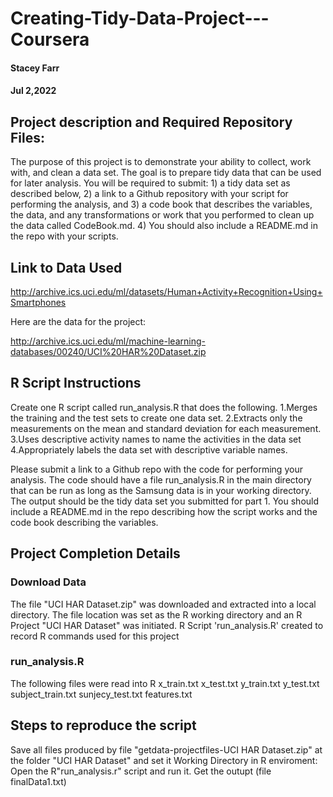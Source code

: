 # Creating-Tidy-Data-Project---Coursera
#### Stacey Farr
#### Jul 2,2022

## Project description and Required Repository Files:

The purpose of this project is to demonstrate your ability to collect, work with, and clean a data set. 
The goal is to prepare tidy data that can be used for later analysis. 
You will be required to submit:
     1) a tidy data set as described below, 
     2) a link to a Github repository with your script for performing the analysis, and 
     3) a code book that describes the variables, the data, and any transformations or work that you performed to clean up the data called CodeBook.md. 
     4) You should also include a README.md in the repo with your scripts.
     
## Link to Data Used

http://archive.ics.uci.edu/ml/datasets/Human+Activity+Recognition+Using+Smartphones 

Here are the data for the project: 

http://archive.ics.uci.edu/ml/machine-learning-databases/00240/UCI%20HAR%20Dataset.zip

## R Script Instructions

Create one R script called run_analysis.R that does the following. 
     1.Merges the training and the test sets to create one data set.
     2.Extracts only the measurements on the mean and standard deviation for each measurement. 
     3.Uses descriptive activity names to name the activities in the data set
     4.Appropriately labels the data set with descriptive variable names. 

Please submit a link to a Github repo with the code for performing your analysis. 
The code should have a file run_analysis.R in the main directory that can be run as long as the Samsung data is in your working directory. 
The output should be the tidy data set you submitted for part 1. You should include a README.md in the repo describing how the script works 
and the code book describing the variables.

## Project Completion Details

### Download Data

The file "UCI HAR Dataset.zip" was downloaded and extracted into a local directory. The file location was set as the
R working directory and an R Project "UCI HAR Dataset" was initiated.
R Script 'run_analysis.R' created to record R commands used for this project

### run_analysis.R 

The following files were read into R
     x_train.txt
     x_test.txt
     y_train.txt
     y_test.txt
     subject_train.txt
     sunjecy_test.txt
     features.txt





## Steps to reproduce the script

Save all files produced by file "getdata-projectfiles-UCI HAR Dataset.zip" at the folder "UCI HAR Dataset" and set it Working Directory in R enviroment:
Open the R"run_analysis.r" script and run it.
Get the outupt (file finalData1.txt)
